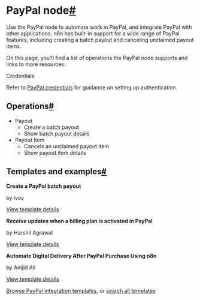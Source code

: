 [](https://github.com/n8n-io/n8n-docs/edit/main/docs/integrations/builtin/app-nodes/n8n-nodes-base.paypal.md "Edit this page")

# PayPal node[#](#paypal-node "Permanent link")

Use the PayPal node to automate work in PayPal, and integrate PayPal with other applications. n8n has built-in support for a wide range of PayPal features, including creating a batch payout and canceling unclaimed payout items.

On this page, you'll find a list of operations the PayPal node supports and links to more resources.

Credentials

Refer to [PayPal credentials](../../credentials/paypal/) for guidance on setting up authentication.

## Operations[#](#operations "Permanent link")

*   Payout
    *   Create a batch payout
    *   Show batch payout details
*   Payout Item
    *   Cancels an unclaimed payout item
    *   Show payout item details

## Templates and examples[#](#templates-and-examples "Permanent link")

**Create a PayPal batch payout**

by ivov

[View template details](https://n8n.io/workflows/438-create-a-paypal-batch-payout/)

**Receive updates when a billing plan is activated in PayPal**

by Harshil Agrawal

[View template details](https://n8n.io/workflows/653-receive-updates-when-a-billing-plan-is-activated-in-paypal/)

**Automate Digital Delivery After PayPal Purchase Using n8n**

by Amjid Ali

[View template details](https://n8n.io/workflows/3697-automate-digital-delivery-after-paypal-purchase-using-n8n/)

[Browse PayPal integration templates](https://n8n.io/integrations/paypal/), or [search all templates](https://n8n.io/workflows/)